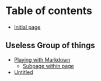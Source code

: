 # Table of contents

* [Initial page](README.md)

## Useless Group of things

* [Playing with Markdown](useless-group-of-things/playing-with-markdown/README.md)
  * [Subpage within page](useless-group-of-things/playing-with-markdown/subpage-within-page.md)
* [Untitled](useless-group-of-things/my-first-useless-thing.md)

